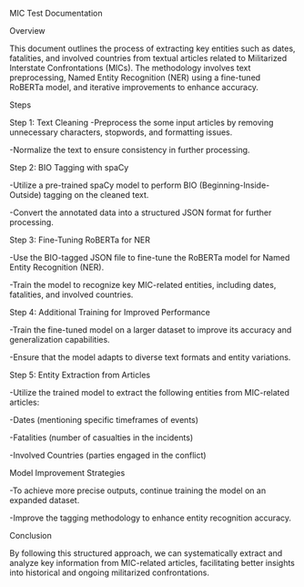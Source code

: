 MIC Test Documentation

Overview

This document outlines the process of extracting key entities such as dates, fatalities, and involved countries from textual articles related to Militarized Interstate Confrontations (MICs). The methodology involves text preprocessing, Named Entity Recognition (NER) using a fine-tuned RoBERTa model, and iterative improvements to enhance accuracy.


Steps

Step 1: Text Cleaning
-Preprocess the some input articles by removing unnecessary characters, stopwords, and formatting issues.


-Normalize the text to ensure consistency in further processing.


Step 2: BIO Tagging with spaCy

-Utilize a pre-trained spaCy model to perform BIO (Beginning-Inside-Outside) tagging on the cleaned text.


-Convert the annotated data into a structured JSON format for further processing.


Step 3: Fine-Tuning RoBERTa for NER

-Use the BIO-tagged JSON file to fine-tune the RoBERTa model for Named Entity Recognition (NER).


-Train the model to recognize key MIC-related entities, including dates, fatalities, and involved countries.


Step 4: Additional Training for Improved Performance

-Train the fine-tuned model on a larger dataset to improve its accuracy and generalization capabilities.


-Ensure that the model adapts to diverse text formats and entity variations.


Step 5: Entity Extraction from Articles

-Utilize the trained model to extract the following entities from MIC-related articles:


-Dates (mentioning specific timeframes of events)


-Fatalities (number of casualties in the incidents)


-Involved Countries (parties engaged in the conflict)


Model Improvement Strategies

-To achieve more precise outputs, continue training the model on an expanded dataset.


-Improve the tagging methodology to enhance entity recognition accuracy.


Conclusion

By following this structured approach, we can systematically extract and analyze key information from MIC-related articles, facilitating better insights into historical and ongoing militarized confrontations.

